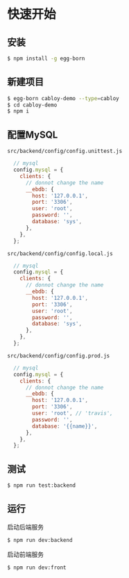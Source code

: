 # 快速开始

## 安装

```bash
$ npm install -g egg-born
```

## 新建项目

```bash
$ egg-born cabloy-demo --type=cabloy
$ cd cabloy-demo
$ npm i
```

## 配置MySQL

`src/backend/config/config.unittest.js`

``` javascript
  // mysql
  config.mysql = {
    clients: {
      // donnot change the name
      __ebdb: {
        host: '127.0.0.1',
        port: '3306',
        user: 'root',
        password: '',
        database: 'sys',
      },
    },
  };
```

`src/backend/config/config.local.js`

``` javascript
  // mysql
  config.mysql = {
    clients: {
      // donnot change the name
      __ebdb: {
        host: '127.0.0.1',
        port: '3306',
        user: 'root',
        password: '',
        database: 'sys',
      },
    },
  };
```

`src/backend/config/config.prod.js`

``` javascript
  // mysql
  config.mysql = {
    clients: {
      // donnot change the name
      __ebdb: {
        host: '127.0.0.1',
        port: '3306',
        user: 'root', // 'travis',
        password: '',
        database: '{{name}}',
      },
    },
  };
```

## 测试

```bash
$ npm run test:backend
```

## 运行

启动后端服务
```bash
$ npm run dev:backend
```

启动前端服务
```bash
$ npm run dev:front
```


